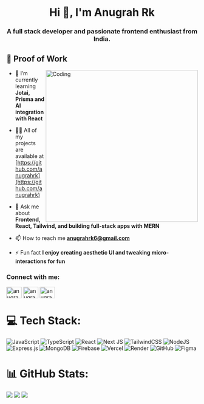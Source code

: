 <h1 align="center">Hi 👋, I'm Anugrah Rk</h1>

<h3 align="center">A full stack developer and passionate frontend enthusiast from India.</h3>

## 🚀 Proof of Work

<img align="right" alt="Coding" width="400" src="https://user-images.githubusercontent.com/58109796/233058941-9dd6c50a-a5ea-45fd-b788-c3bb8e00bffe.gif">

- 🌱 I’m currently learning **Jotai, Prisma and AI integration with React**

- 👨‍💻 All of my projects are available at [https://github.com/anugrahrk](https://github.com/anugrahrk)

- 💬 Ask me about **Frontend, React, Tailwind, and building full-stack apps with MERN**

- 📫 How to reach me **anugrahrk6@gmail.com**

- ⚡ Fun fact **I enjoy creating aesthetic UI and tweaking micro-interactions for fun**

<h3 align="left">Connect with me:</h3>
<p align="left">
<a href="https://linkedin.com/in/anugrahrk" target="blank"><img align="center" src="https://raw.githubusercontent.com/rahuldkjain/github-profile-readme-generator/master/src/images/icons/Social/linked-in-alt.svg" alt="anugrah-rk" height="30" width="40" /></a>
<a href="https://leetcode.com/u/anugrahrk6/" target="blank"><img align="center" src="https://raw.githubusercontent.com/rahuldkjain/github-profile-readme-generator/master/src/images/icons/Social/leet-code.svg" alt="anugrahrk" height="30" width="40" /></a>
<a href="https://www.geeksforgeeks.org/user/anugra8hbg/" target="blank"><img align="center" src="https://raw.githubusercontent.com/rahuldkjain/github-profile-readme-generator/master/src/images/icons/Social/geeks-for-geeks.svg" alt="anugrah_rk" height="30" width="40" /></a>
</p>

# 💻 Tech Stack:
![JavaScript](https://img.shields.io/badge/javascript-%23323330.svg?style=for-the-badge&logo=javascript&logoColor=%23F7DF1E)
![TypeScript](https://img.shields.io/badge/typescript-%23007ACC.svg?style=for-the-badge&logo=typescript&logoColor=white)
![React](https://img.shields.io/badge/react-%2320232a.svg?style=for-the-badge&logo=react&logoColor=%2361DAFB)
![Next JS](https://img.shields.io/badge/Next-black?style=for-the-badge&logo=next.js&logoColor=white)
![TailwindCSS](https://img.shields.io/badge/tailwindcss-%2338B2AC.svg?style=for-the-badge&logo=tailwind-css&logoColor=white)
![NodeJS](https://img.shields.io/badge/node.js-6DA55F?style=for-the-badge&logo=node.js&logoColor=white)
![Express.js](https://img.shields.io/badge/express.js-%23404d59.svg?style=for-the-badge&logo=express&logoColor=%2361DAFB)
![MongoDB](https://img.shields.io/badge/MongoDB-%234ea94b.svg?style=for-the-badge&logo=mongodb&logoColor=white)
![Firebase](https://img.shields.io/badge/firebase-%23039BE5.svg?style=for-the-badge&logo=firebase)
![Vercel](https://img.shields.io/badge/vercel-%23000000.svg?style=for-the-badge&logo=vercel&logoColor=white)
![Render](https://img.shields.io/badge/Render-%46E3B7.svg?style=for-the-badge&logo=render&logoColor=white)
![GitHub](https://img.shields.io/badge/github-%23121011.svg?style=for-the-badge&logo=github&logoColor=white)
![Figma](https://img.shields.io/badge/figma-%23F24E1E.svg?style=for-the-badge&logo=figma&logoColor=white)

# 📊 GitHub Stats:
![](https://github-readme-stats.vercel.app/api?username=anugrahrk&theme=dark&hide_border=false&include_all_commits=true&count_private=true)
![](https://github-readme-streak-stats.herokuapp.com/?user=anugrahrk&theme=dark&hide_border=false)
![](https://github-readme-stats.vercel.app/api/top-langs/?username=anugrahrk&theme=dark&hide_border=false&include_all_commits=true&count_private=true&layout=compact)

